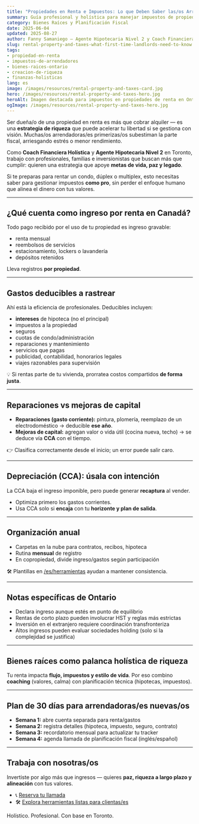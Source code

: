 ```yaml
---
title: "Propiedades en Renta e Impuestos: Lo que Deben Saber las/os Arrendadoras/es Primerizas/os en Ontario (2025)"
summary: Guía profesional y holística para manejar impuestos de propiedades en renta en Ontario — alinea la inversión con tus metas y tu tranquilidad.
category: Bienes Raíces y Planificación Fiscal
date: 2025-06-04
updated: 2025-08-27
author: Fanny Samaniego — Agente Hipotecaria Nivel 2 y Coach Financiera Holística
slug: rental-property-and-taxes-what-first-time-landlords-need-to-know
tags:
- propiedad-en-renta
- impuestos-de-arrendadores
- bienes-raices-ontario
- creacion-de-riqueza
- finanzas-holisticas
lang: es
image: /images/resources/rental-property-and-taxes-card.jpg
hero: /images/resources/rental-property-and-taxes-hero.jpg
heroAlt: Imagen destacada para impuestos en propiedades de renta en Ontario
ogImage: /images/resources/rental-property-and-taxes-hero.jpg
---
```

Ser dueña/o de una propiedad en renta es más que cobrar alquiler — es una **estrategia de riqueza** que puede acelerar tu libertad si se gestiona con visión. Muchas/os arrendadoras/es primerizas/os subestiman la parte fiscal, arriesgando estrés o menor rendimiento.

Como **Coach Financiera Holística** y **Agente Hipotecaria Nivel 2** en Toronto, trabajo con profesionales, familias e inversionistas que buscan más que cumplir: quieren una estrategia que apoye **metas de vida, paz y legado**.

Si te preparas para rentar un condo, dúplex o multiplex, esto necesitas saber para gestionar impuestos **como pro**, sin perder el enfoque humano que alinea el dinero con tus valores.

---

## ¿Qué cuenta como ingreso por renta en Canadá?

Todo pago recibido por el uso de tu propiedad es ingreso gravable:  
- renta mensual  
- reembolsos de servicios  
- estacionamiento, lockers o lavandería  
- depósitos retenidos

Lleva registros **por propiedad**.

---

## Gastos deducibles a rastrear

Ahí está la eficiencia de profesionales. Deducibles incluyen:  
- **intereses** de hipoteca (no el principal)  
- impuestos a la propiedad  
- seguros  
- cuotas de condo/administración  
- reparaciones y mantenimiento  
- servicios que pagas  
- publicidad, contabilidad, honorarios legales  
- viajes razonables para supervisión

💡 Si rentas parte de tu vivienda, prorratea costos compartidos **de forma justa**.

---

## Reparaciones vs mejoras de capital

- **Reparaciones (gasto corriente):** pintura, plomería, reemplazo de un electrodoméstico → deducible **ese año**.  
- **Mejoras de capital:** agregan valor o vida útil (cocina nueva, techo) → se deduce vía **CCA** con el tiempo.

👉 Clasifica correctamente desde el inicio; un error puede salir caro.

---

## Depreciación (CCA): úsala con intención

La CCA baja el ingreso imponible, pero puede generar **recaptura** al vender.  
- Optimiza primero los gastos corrientes.  
- Usa CCA solo si **encaja** con tu **horizonte y plan de salida**.

---

## Organización anual

- Carpetas en la nube para contratos, recibos, hipoteca  
- Rutina **mensual** de registro  
- En copropiedad, divide ingreso/gastos según participación

🛠 Plantillas en [/es/herramientas](/es/herramientas) ayudan a mantener consistencia.

---

## Notas específicas de Ontario

- Declara ingreso aunque estés en punto de equilibrio  
- Rentas de corto plazo pueden involucrar HST y reglas más estrictas  
- Inversión en el extranjero requiere coordinación transfronteriza  
- Altos ingresos pueden evaluar sociedades holding (solo si la complejidad se justifica)

---

## Bienes raíces como palanca holística de riqueza

Tu renta impacta **flujo, impuestos y estilo de vida**. Por eso combino **coaching** (valores, calma) con planificación técnica (hipotecas, impuestos).

---

## Plan de 30 días para arrendadoras/es nuevas/os

- **Semana 1:** abre cuenta separada para renta/gastos  
- **Semana 2:** registra detalles (hipoteca, impuesto, seguro, contrato)  
- **Semana 3:** recordatorio mensual para actualizar tu tracker  
- **Semana 4:** agenda llamada de planificación fiscal (inglés/español)

---

## Trabaja con nosotras/os

Invertiste por algo más que ingresos — quieres **paz, riqueza a largo plazo y alineación** con tus valores.

- 📞 [Reserva tu llamada](/es/contacto)  
- 🛠 [Explora herramientas listas para clientas/es](/es/herramientas)

Holístico. Profesional. Con base en Toronto.
